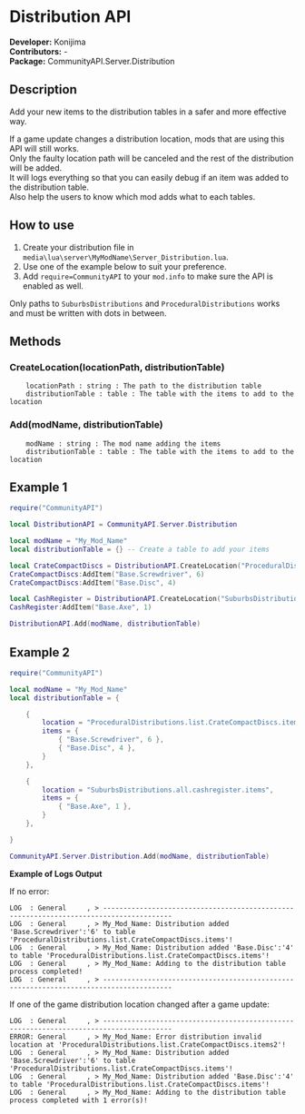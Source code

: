 # Distribution API
**Developer:** Konijima  
**Contributors:** -  
**Package:** CommunityAPI.Server.Distribution
  
## Description
Add your new items to the distribution tables in a safer and more effective way.
  
If a game update changes a distribution location, mods that are using this API will still works.  
Only the faulty location path will be canceled and the rest of the distribution will be added.  
It will logs everything so that you can easily debug if an item was added to the distribution table.  
Also help the users to know which mod adds what to each tables.
  
## How to use
  
1) Create your distribution file in `media\lua\server\MyModName\Server_Distribution.lua`.  
2) Use one of the example below to suit your preference.
3) Add `require=CommunityAPI` to your `mod.info` to make sure the API is enabled as well.
  
Only paths to `SuburbsDistributions` and `ProceduralDistributions` works and must be written with dots in between.  
  
## Methods
### CreateLocation(locationPath, distributionTable)
```
    locationPath : string : The path to the distribution table
    distributionTable : table : The table with the items to add to the location
```

### Add(modName, distributionTable)
```
    modName : string : The mod name adding the items
    distributionTable : table : The table with the items to add to the location
```

## Example 1
```lua
require("CommunityAPI")

local DistributionAPI = CommunityAPI.Server.Distribution

local modName = "My_Mod_Name"
local distributionTable = {} -- Create a table to add your items

local CrateCompactDiscs = DistributionAPI.CreateLocation("ProceduralDistributions.list.CrateCompactDiscs.items", distributionTable)
CrateCompactDiscs:AddItem("Base.Screwdriver", 6)
CrateCompactDiscs:AddItem("Base.Disc", 4)

local CashRegister = DistributionAPI.CreateLocation("SuburbsDistributions.all.cashregister.items", distributionTable)
CashRegister:AddItem("Base.Axe", 1)

DistributionAPI.Add(modName, distributionTable)
```

## Example 2
```lua
require("CommunityAPI")

local modName = "My_Mod_Name"
local distributionTable = {

    {
        location = "ProceduralDistributions.list.CrateCompactDiscs.items",
        items = {
            { "Base.Screwdriver", 6 },
            { "Base.Disc", 4 },
        }
    },

    {
        location = "SuburbsDistributions.all.cashregister.items",
        items = {
            { "Base.Axe", 1 },
        }
    },

}

CommunityAPI.Server.Distribution.Add(modName, distributionTable)
```

**Example of Logs Output**

If no error:
```
LOG  : General     , > ---------------------------------------------------------------------------------------
LOG  : General     , > My_Mod_Name: Distribution added 'Base.Screwdriver':'6' to table 'ProceduralDistributions.list.CrateCompactDiscs.items'!
LOG  : General     , > My_Mod_Name: Distribution added 'Base.Disc':'4' to table 'ProceduralDistributions.list.CrateCompactDiscs.items'!
LOG  : General     , > My_Mod_Name: Adding to the distribution table process completed!
LOG  : General     , > ---------------------------------------------------------------------------------------
```

If one of the game distribution location changed after a game update:
```
LOG  : General     , > ---------------------------------------------------------------------------------------
ERROR: General     , > My_Mod_Name: Error distribution invalid location at 'ProceduralDistributions.list.CrateCompactDiscs.items2'!
LOG  : General     , > My_Mod_Name: Distribution added 'Base.Screwdriver':'6' to table 'ProceduralDistributions.list.CrateCompactDiscs.items'!
LOG  : General     , > My_Mod_Name: Distribution added 'Base.Disc':'4' to table 'ProceduralDistributions.list.CrateCompactDiscs.items'!
LOG  : General     , > My_Mod_Name: Adding to the distribution table process completed with 1 error(s)!
```
